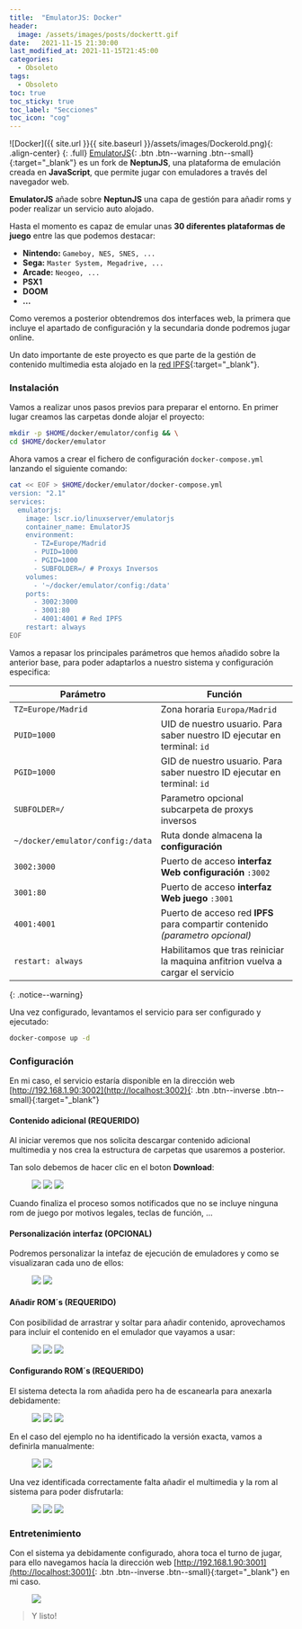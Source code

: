 ```yaml
---
title:  "EmulatorJS: Docker"
header:
  image: /assets/images/posts/dockertt.gif
date:   2021-11-15 21:30:00
last_modified_at: 2021-11-15T21:45:00
categories:
  - Obsoleto
tags:
  - Obsoleto
toc: true
toc_sticky: true
toc_label: "Secciones"
toc_icon: "cog"
---
```


![Docker]({{ site.url }}{{ site.baseurl }}/assets/images/Dockerold.png){: .align-center}
{: .full}
[EmulatorJS](https://github.com/linuxserver/emulatorjs){: .btn .btn--warning .btn--small}{:target="_blank"} es un fork de **NeptunJS**, una plataforma de emulación creada en **JavaScript**, que permite jugar con emuladores a través del navegador web.

**EmulatorJS** añade sobre **NeptunJS** una capa de gestión para añadir roms y poder realizar un servicio auto alojado.

Hasta el momento es capaz de emular unas **30 diferentes plataformas de juego** entre las que podemos destacar:

 * **Nintendo:** `Gameboy, NES, SNES, ...`
 * **Sega:** `Master System, Megadrive, ...`
 * **Arcade:** `Neogeo, ...`
 * **PSX1**
 * **DOOM**
 * **...**

Como veremos a posterior obtendremos dos interfaces web, la primera que incluye el apartado de configuración y la secundaria donde podremos jugar online. 

Un dato importante de este proyecto es que parte de la gestión de contenido multimedia esta alojado en la [red IPFS](https://lordpedal.github.io/gnu/linux/docker/ipfs-docker/){:target="_blank"}.

### Instalación

Vamos a realizar unos pasos previos para preparar el entorno. En primer lugar creamos las carpetas donde alojar el proyecto:

```bash
mkdir -p $HOME/docker/emulator/config && \
cd $HOME/docker/emulator
```

Ahora vamos a crear el fichero de configuración `docker-compose.yml` lanzando el siguiente comando:

```bash
cat << EOF > $HOME/docker/emulator/docker-compose.yml
version: "2.1"
services:
  emulatorjs:
    image: lscr.io/linuxserver/emulatorjs
    container_name: EmulatorJS
    environment:
      - TZ=Europe/Madrid
      - PUID=1000
      - PGID=1000
      - SUBFOLDER=/ # Proxys Inversos
    volumes:
      - '~/docker/emulator/config:/data'
    ports:
      - 3002:3000
      - 3001:80
      - 4001:4001 # Red IPFS
    restart: always
EOF
```

Vamos a repasar los principales parámetros que hemos añadido sobre la anterior base, para poder adaptarlos a nuestro sistema y configuración especifica:

| Parámetro | Función |
| ------ | ------ |
| `TZ=Europe/Madrid` | Zona horaria `Europa/Madrid` |
| `PUID=1000` | UID de nuestro usuario. Para saber nuestro ID ejecutar en terminal: `id` |
| `PGID=1000` | GID de nuestro usuario. Para saber nuestro ID ejecutar en terminal: `id` |
| `SUBFOLDER=/` | Parametro opcional subcarpeta de proxys inversos |
| `~/docker/emulator/config:/data` | Ruta donde almacena la **configuración** |
| `3002:3000` | Puerto de acceso **interfaz Web configuración** `:3002` |
| `3001:80` | Puerto de acceso **interfaz Web juego** `:3001` |
| `4001:4001` | Puerto de acceso red **IPFS** para compartir contenido *(parametro opcional)* |
| `restart: always` | Habilitamos que tras reiniciar la maquina anfitrion vuelva a cargar el servicio |
{: .notice--warning}

Una vez configurado, levantamos el servicio para ser configurado y ejecutado:

```bash
docker-compose up -d
```

### Configuración

En mi caso, el servicio estaría disponible en la dirección web [http://192.168.1.90:3002](http://localhost:3002){: .btn .btn--inverse .btn--small}{:target="_blank"}

#### Contenido adicional **(REQUERIDO)**

Al iniciar veremos que nos solicita descargar contenido adicional multimedia y nos crea la estructura de carpetas que usaremos a posterior.

Tan solo debemos de hacer clic en el boton **Download**:

<figure class="third">
    <a href="/assets/images/posts/retrodock01.png"><img src="/assets/images/posts/retrodock01.png"></a>
    <a href="/assets/images/posts/retrodock02.png"><img src="/assets/images/posts/retrodock02.png"></a>
    <a href="/assets/images/posts/retrodock03.png"><img src="/assets/images/posts/retrodock03.png"></a>
</figure>

Cuando finaliza el proceso somos notificados que no se incluye ninguna rom de juego por motivos legales, teclas de función, ...

#### Personalización interfaz **(OPCIONAL)**

Podremos personalizar la intefaz de ejecución de emuladores y como se visualizaran cada uno de ellos:

<figure class="half">
    <a href="/assets/images/posts/retrodock04.png"><img src="/assets/images/posts/retrodock04.png"></a>
    <a href="/assets/images/posts/retrodock05.png"><img src="/assets/images/posts/retrodock05.png"></a>
</figure>

#### Añadir ROM´s **(REQUERIDO)**

Con posibilidad de arrastrar y soltar para añadir contenido, aprovechamos para incluir el contenido en el emulador que vayamos a usar:

<figure class="third">
    <a href="/assets/images/posts/retrodock06.png"><img src="/assets/images/posts/retrodock06.png"></a>
    <a href="/assets/images/posts/retrodock07.png"><img src="/assets/images/posts/retrodock07.png"></a>
    <a href="/assets/images/posts/retrodock08.png"><img src="/assets/images/posts/retrodock08.png"></a>
</figure>

#### Configurando ROM´s **(REQUERIDO)**

El sistema detecta la rom añadida pero ha de escanearla para anexarla debidamente:

<figure class="third">
    <a href="/assets/images/posts/retrodock09.png"><img src="/assets/images/posts/retrodock09.png"></a>
    <a href="/assets/images/posts/retrodock10.png"><img src="/assets/images/posts/retrodock10.png"></a>
    <a href="/assets/images/posts/retrodock11.png"><img src="/assets/images/posts/retrodock11.png"></a>
</figure>

En el caso del ejemplo no ha identificado la versión exacta, vamos a definirla manualmente:

<figure class="half">
    <a href="/assets/images/posts/retrodock12.png"><img src="/assets/images/posts/retrodock12.png"></a>
    <a href="/assets/images/posts/retrodock13.png"><img src="/assets/images/posts/retrodock13.png"></a>
</figure>

Una vez identificada correctamente falta añadir el multimedia y la rom al sistema para poder disfrutarla:

<figure class="third">
    <a href="/assets/images/posts/retrodock14.png"><img src="/assets/images/posts/retrodock14.png"></a>
    <a href="/assets/images/posts/retrodock15.png"><img src="/assets/images/posts/retrodock15.png"></a>
    <a href="/assets/images/posts/retrodock16.png"><img src="/assets/images/posts/retrodock16.png"></a>
</figure>

### Entretenimiento

Con el sistema ya debidamente configurado, ahora toca el turno de jugar, para ello navegamos hacía la dirección web [http://192.168.1.90:3001](http://localhost:3001){: .btn .btn--inverse .btn--small}{:target="_blank"} en mi caso.

<figure>
    <a href="/assets/images/posts/retrodock17.png"><img src="/assets/images/posts/retrodock17.png"></a>
</figure>

> Y listo!
